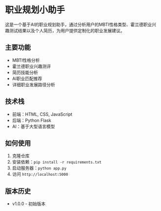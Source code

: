 # 职业规划小助手

这是一个基于AI的职业规划助手，通过分析用户的MBTI性格类型、霍兰德职业兴趣测试结果以及个人简历，为用户提供定制化的职业发展建议。

## 主要功能

- MBTI性格分析
- 霍兰德职业兴趣测评
- 简历技能分析
- AI职业匹配推荐
- 详细职业发展路径分析

## 技术栈

- 前端：HTML, CSS, JavaScript
- 后端：Python Flask
- AI：基于大型语言模型

## 如何使用

1. 克隆仓库
2. 安装依赖：`pip install -r requirements.txt`
3. 启动服务器：`python app.py`
4. 访问 `http://localhost:5000`

## 版本历史

- v1.0.0 - 初始版本 